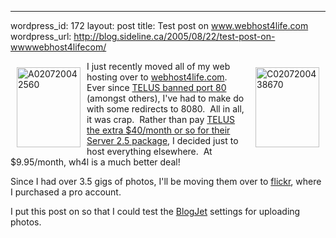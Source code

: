 --- 
wordpress_id: 172
layout: post
title: Test post on www.webhost4life.com
wordpress_url: http://blog.sideline.ca/2005/08/22/test-post-on-wwwwebhost4lifecom/

<p><a href="http://my.aream.ca/blogs/images/A020720042560.jpg"><img height="128" alt="A020720042560" hspace="10" src="http://my.aream.ca/blogs/images/A020720042560_thumb.jpg" width="102" align="left" vspace="10" border="0" /></a><a href="http://my.aream.ca/blogs/images/C0207200438670.jpg"><img height="128" alt="C0207200438670" hspace="10" src="http://my.aream.ca/blogs/images/C0207200438670_thumb.jpg" width="102" align="right" vspace="10" border="0" /></a>I just recently moved all of my web hosting over to <a href="http://www.webhost4life.com/default.asp'refid=mm53bar">webhost4life.com</a>.  Ever since <a href="http://www.dslreports.com/forum/remark,10921793~mode=flat~start=120">TELUS banned port 80</a> (amongst others), I've had to make do with some redirects to 8080.  All in all, it was crap.  Rather than pay <a href="http://businesscontent.telus.com/webcontent/content/Products/internetData/internetAccess/highSpeed/highSpeedPickPlan.jsp;:Gbie">TELUS the extra $40/month or so for their Server 2.5 package</a>, I decided just to host everything elsewhere.  At $9.95/month, wh4l is a much better deal!</p>
<p>Since I had over 3.5 gigs of photos, I'll be moving them over to <a href="http://www.flickr.com/photos/aream">flickr</a>, where I purchased a pro account.</p>
<p>I put this post on so that I could test the <a href="http://www.blogjet.com/">BlogJet</a> settings for uploading photos.</p>
